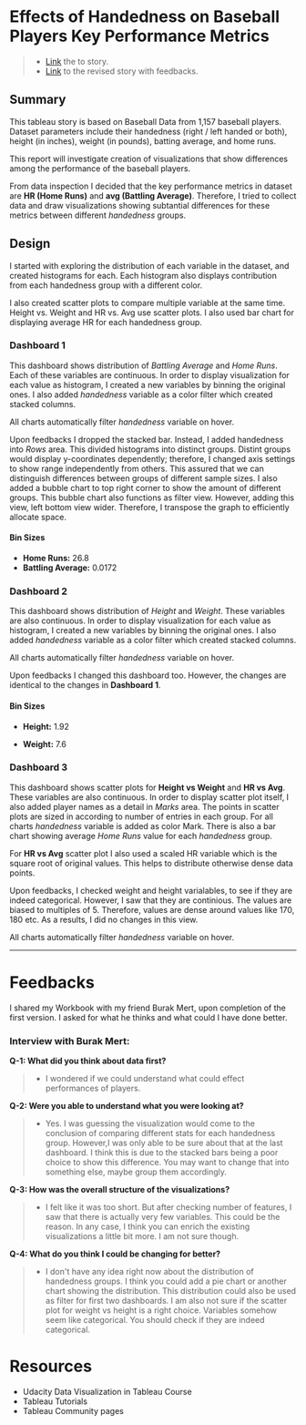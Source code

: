 
# Effects of Handedness on Baseball Players Key Performance Metrics

> * [Link](https://public.tableau.com/profile/fatih.kurt#!/vizhome/EffectsofHandednessonBaseballPlayersKeyPerformanceMetrics/Story1?publish=yes) the to story.
> * [Link](https://public.tableau.com/profile/fatih.kurt#!/vizhome/EffectsofHandednessonBaseballPlayersKeyPerformanceMetricsrevised/Story1?publish=yes) to the revised story with feedbacks.

## Summary

This tableau story is based on Baseball Data from 1,157 baseball players. Dataset parameters include their handedness (right / left handed or both), height (in inches), weight (in pounds), batting average, and home runs. 

This report will investigate creation of visualizations that show differences among the performance of the baseball players.

From data inspection I decided that the key performance metrics in dataset are **HR (Home Runs)** and **avg (Battling Average)**. Therefore, I tried to collect data and draw visualizations showing subtantial differences for these metrics between different *handedness* groups.

## Design

I started with exploring the distribution of each variable in the dataset, and created histograms for each. Each histogram also displays contribution from each handedness group with a different color.

I also created scatter plots to compare multiple variable at the same time. Height vs. Weight and HR vs. Avg use scatter plots. I also used bar chart for displaying average HR for each handedness group.

### Dashboard 1

This dashboard shows distribution of *Battling Average* and *Home Runs*. Each of these variables are continuous. In order to display visualization for each value as histogram, I created a new variables by binning the original ones. I also added *handedness* variable as a color filter which created stacked columns.

All charts automatically filter *handedness* variable on hover.

Upon feedbacks I dropped the stacked bar. Instead, I added handedness into *Rows* area. This divided histograms into distinct groups. Distint groups would display y-coordinates dependently; therefore, I changed axis settings to show range independently from others. This assured that we can distinguish differences between groups of different sample sizes. I also added a bubble chart to top right corner to show the amount of different groups. This bubble chart also functions as filter view. However, adding this view, left bottom view wider. Therefore, I transpose the graph to efficiently allocate space.

####  Bin Sizes

* **Home Runs:** 26.8
* **Battling Average:** 0.0172

### Dashboard 2

This dashboard shows distribution of *Height* and *Weight*. These variables are also continuous. In order to display visualization for each value as histogram, I created a new variables by binning the original ones. I also added *handedness* variable as a color filter which created stacked columns.

All charts automatically filter *handedness* variable on hover.

Upon feedbacks I changed this dashboard too. However, the changes are identical to the changes in **Dashboard 1**.

####  Bin Sizes

* **Height:** 1.92

* **Weight:** 7.6

### Dashboard 3

This dashboard shows scatter plots for **Height vs Weight** and **HR vs Avg**. These variables are also continuous. In order to display scatter plot itself, I also added player names as a detail in *Marks* area. The points in scatter plots are sized in according to number of entries in each group. For all charts *handedness* variable is added as color Mark. There is also a bar chart showing average *Home Runs* value for each *handedness* group.

For **HR vs Avg** scatter plot I also used a scaled HR variable which is the square root of original values. This helps to distribute otherwise dense data points.

Upon feedbacks, I checked weight and height varialables, to see if they are indeed categorical. However, I saw that they are continious. The values are biased to multiples of 5. Therefore, values are dense around values like 170, 180 etc. As a results, I did no changes in this view.

All charts automatically filter *handedness* variable on hover.

_____________________

# Feedbacks

I shared my Workbook with my friend Burak Mert, upon completion of the first version. I asked for what he thinks and what could I have done better. 

### Interview with Burak Mert:

**Q-1: What did you think about data first?** 

> - I wondered if we could understand what could effect performances of players. 

**Q-2: Were you able to understand what you were looking at?**

> - Yes. I was guessing the visualization would come to the conclusion of comparing different stats for each handedness group. However,I was only able to be sure about that at the last dashboard.  I think this is due to the stacked bars being a poor choice to show this difference. You may want to change that into something else, maybe group them accordingly.

**Q-3: How was the overall structure of the visualizations?**

> - I felt like it was too short. But after checking number of features, I saw that there is actually very few variables. This could be the reason. In any case, I think you can enrich the existing visualizations a little bit more. I am not sure though. 

**Q-4: What do you think I could be changing for better?**

> - I don't have any idea right now about the distribution of handedness groups. I think you could add a pie chart or another chart showing the distribution. This distribution could also be used as filter for first two dashboards.
> I am also not sure if the scatter plot for weight vs height is a right choice. Variables somehow seem like categorical. You should check if they are indeed categorical. 

# Resources

* Udacity Data Visualization in Tableau Course
* Tableau Tutorials
* Tableau Community pages
